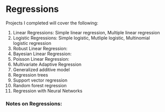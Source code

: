 # Regressions
Projects I completed will cover the following:
1. Linear Regressions: Simple linear regression, Multiple linear regression
2. Logistic Regressions: Simple logistic, Mutliple logistic, Multinomial logistic regression
3. Robust Linear Regression:
4. Bayesian Linear Regression:
5. Poisson Linear Regression:
6. Multivariate Adaptive Regression
7. Generalized additive model
8. Regression trees
9. Support vector regression
10. Random forest regression
11. Regression with Neural Networks

### Notes on Regressions:


